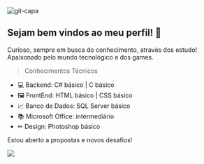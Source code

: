 ![git-capa](https://github.com/Ander-Ribeiro/imagens-capa/blob/main/capa-git.png)

## Sejam bem vindos ao meu perfil! 👋

Curioso, sempre em busca do conhecimento, através dos estudo! 
Apaixonado pelo mundo tecnológico e dos games.

 >Conhecimentos Técnicos 
- 💻 Backend: C# básico | C básico
- 🖼 FrontEnd: HTML básico | CSS básico 
- 📈 Banco de Dados: SQL Server básico
- 📚 Microsoft Office: intermediário
- ✏ Design: Photoshop básico 

Estou aberto a propostas e novos desafios!

  <a href="https://www.linkedin.com/in/iuricode" alt="Linkedin">
  <img src="https://img.shields.io/badge/-Linkedin-0e76a8?style=for-the-badge&logo=Linkedin&logoColor=white&link=https://www.linkedin.com/in/anderson-ap-ribeiro/" /></a>

